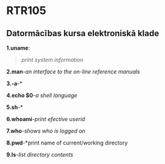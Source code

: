 # RTR105
## Datormācības kursa elektroniskā klade


**1.uname**:
 > *print system information*


**2.man**-*an interface to the on-line reference manuals*


**3.-a**-*


**4.echo $0**-*a shell language*


**5.sh**-*


**6.whoami**-*print efective userid*


**7.who**-*shows who is logged on*


**8.pwd**-*print name of current/working directory


**9.ls**-*list directory contents*
